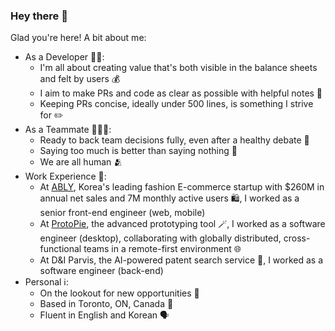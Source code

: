### Hey there 👋

Glad you're here! A bit about me:

- As a Developer 🧑‍💻:
  - I'm all about creating value that's both visible in the balance sheets and felt by users 💰
  - I aim to make PRs and code as clear as possible with helpful notes 📝
  - Keeping PRs concise, ideally under 500 lines, is something I strive for ✏️
- As a Teammate 🧑‍🤝‍🧑:
  - Ready to back team decisions fully, even after a healthy debate 🤝
  - Saying too much is better than saying nothing 📢
  - We are all human 🫂
- Work Experience 💼:
  - At [ABLY](https://www.linkedin.com/company/ably-corp/), Korea's leading fashion E-commerce startup with $260M in annual net sales and 7M monthly active users 🛍️, I worked as a senior front-end engineer (web, mobile) 
  - At [ProtoPie](https://www.protopie.io/), the advanced prototyping tool 🪄, I worked as a software engineer (desktop), collaborating with globally distributed, cross-functional teams in a remote-first environment 🌐
  - At D&I Parvis, the AI-powered patent search service 🔎, I worked as a software engineer (back-end) 
- Personal ℹ️:
  - On the lookout for new opportunities 🌟
  - Based in Toronto, ON, Canada 🍁
  - Fluent in English and Korean 🗣️

